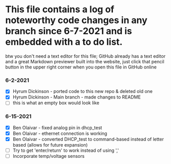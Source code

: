 # This file contains a log of noteworthy code changes in any branch since 6-7-2021 and is embedded with a to do list.
btw you don't need a text editor for this file; GitHub already has a text editor and a great Markdown previewer built into the website,
just click that pencil button in the upper right corner when you open this file in GitHub online

### 6-2-2021
- [X] Hyrum Dickinson - ported code to this new repo & deleted old one
- [X] Hyrum Dickinson - Main branch - made changes to README
- [ ] this is what an empty box would look like

### 6-15-2021
- [X] Ben Olaivar - fixed analog pin in dhcp_test
- [X] Ben Olaivar - ethernet connection is working
- [X] Ben Olaivar - converted DHCP_test to command-based instead of letter based (allows for future expansion)
- [ ] Try to get 'enter/return' to work instead of using ','
- [ ] Incorporate temp/voltage sensors
